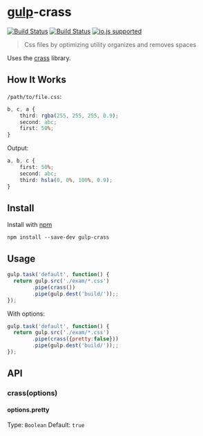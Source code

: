 # [gulp](https://github.com/gulpjs/gulp)-crass  



[![Build Status](http://img.shields.io/travis/ayhankuru/gulp-crass.svg?style=flat-square)](https://travis-ci.org/ayhankuru/gulp-crass) [![Build Status](https://img.shields.io/david/ayhankuru/gulp-crass.svg?style=flat-square)](https://david-dm.org/ayhankuru/gulp-crass) [![io.js supported](https://img.shields.io/badge/io.js-supported-green.svg?style=flat-square)](https://iojs.org)


> Css files by optimizing utility organizes and removes spaces

Uses the [crass](https://github.com/mattbasta/crass) library.

## How It Works
`/path/to/file.css`:
```css
b, c, a {
    third: rgba(255, 255, 255, 0.9);
    second: abc;
    first: 50%;
}
```



Output:
```css
a, b, c {
    first: 50%;
    second: abc;
    third: hsla(0, 0%, 100%, 0.9);
}

```


## Install

Install with [npm](https://npmjs.org/package/gulp-crass)

```
npm install --save-dev gulp-crass
```


## Usage

```js
gulp.task('default', function() {
  return gulp.src('./exam/*.css')
        .pipe(crass())
        .pipe(gulp.dest('build/'));;
});
```

With options:

```js
gulp.task('default', function() {
  return gulp.src('./exam/*.css')
        .pipe(crass({pretty:false}))
        .pipe(gulp.dest('build/'));;
});
```




## API

### crass(options)


#### options.pretty

Type: `Boolean`
Default: `true`

